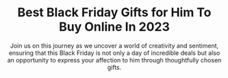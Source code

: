 ---
layout: post
title: Best Black Friday Gifts for Him To Buy Online In 2023
subtitle: Join us on this journey as we uncover a world of creativity and sentiment, ensuring that this Black Friday is not only a day of incredible deals but also an opportunity to express your affection to him through thoughtfully chosen gifts.
header-img: "img/post/2023/09/copied/black-friday-gifts-for-him.jpg"
header-style: text
permalink: "/black-friday-gift-him/"
catalog: true
tags:
  - Recipients 
  - Men
---     